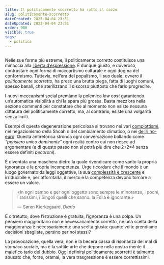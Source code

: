 ```yaml
---
title: Il politicamente scorretto ha rotto il cazzo
slug: politicamente-scorretto
dateCreated: 2023-04-04 23:51
dateUpdated: 2023-04-04 23:51
order: 900
visible: true
tags:
  - politica
---
```


##

<span class="newthought">Nelle sue</span> forme più estreme, il politicamente corretto costituisce una minaccia alla [libertà d’espressione](/notes/libero/). È dunque giusto, e doveroso, contrastare ogni forma di maccartismo culturale e ogni dogma del conformismo. Tuttavia, nell’era del populismo, il suo duale, ovvero il _politicamente scorretto_, ha preso una brutta piega, fatta di luoghi comuni, spesso banali, che sterilizzano il discorso piuttosto che farlo progredire.

I nuovi meccanismi social premiano la polemica _low cost_ garantendo un’automatica visibilità a chi la spara più grossa. Basta mezz’ora nella sezione commenti per constatare che al momento non esiste nessuna dittatura del politicamente corretto, ma, al contrario, esiste una volgarità senza limiti.

Esempi di questa degenerazione pericolosa si trovano nei vari [complottismi](/notes/complottismo/), nel negazionismo della Shoah o del cambiamento climatico, o nei [deliri no-euro](/notes/euro/). Questa antiretorica stronca ogni conversazione bollando come _“pensiero unico dominante”_ ogni realtà contro cui non riesce ad argomentare (e di questo passo non si potrà più dire che 2+2=4 senza essere definiti _pecoroni_).

È diventata una maschera dietro la quale rivendicare come vanto la propria ignoranza e la propria incompetenza. Urge ricordare che il mondo è un luogo governato da leggi oggettive, la sua [complessità è crescente](/notes/progresso/) e irriducibile e, per afforntarla, il merito e la competenza devono tornare a essere un valore.

<div class='epigraph'>

> «In ogni campo e per ogni oggetto sono sempre le minoranze, i pochi, i rarissimi, i Singoli quelli che sanno: la Folla è ignorante.» <footer> — Søren Kierkegaard, _Diario_</footer>

</div>

E oltretutto, dove l’istruzione è gratuita, l’ignoranza è una colpa. Un pensiero maggioritario non è necessariamente corretto, né una scelta della maggioranza è necessariamente una scelta giusta: quante volte prendiamo decisioni sbagliate, persino per noi stessi?

La provocazione, quella vera, non è la becera cassa di risonanza del mal di stomaco sociale, ma è la sottile arte che depone nella nostra mente il malefico tarlo del dubbio. Oggi definirsi politicamente scorretti è talmente abusato che, forse, oramai, la vera trasgressione è essere correttissimi.
